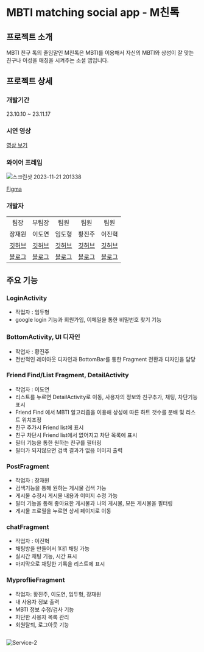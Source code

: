 # MBTI matching social app - M친톡

## 프로젝트 소개
MBTI 친구 톡의 줄임말인 M친톡은 MBTI를 이용해서 자신의 MBTI와 상성이 잘 맞는 친구나 이성을 매칭을 시켜주는 소셜 앱입니다.

## 프로젝트 상세 

### 개발기간
23.10.10 ~ 23.11.17

### 시연 영상
[영상 보기](https://drive.google.com/file/d/1Kwgsahq4zV414lMSXAA0sujLGkYtqP3u/view?t=15s)

### 와이어 프레임
![스크린샷 2023-11-21 201338](https://github.com/6pleasant-MBTITalk/MBTI_Talk/assets/139088072/ccbd3536-33ec-4538-98dd-f000a962f044)

[Figma](https://www.figma.com/file/QXM0DdeFpzehGclrY0fI9p/1?type=design&node-id=0-1&mode=design)

### 개발자

<table>
 <tr>
   <td align="center">팀장</td>
   <td align="center">부팀장</td>
   <td align="center">팀원</td>
   <td align="center">팀원</td>
   <td align="center">팀원</td>
 </tr>
 <tr>
      <td align="center">장재원</td>
      <td align="center">이도연</td>
      <td align="center">임도형</td>
      <td align="center">황진주</td>
      <td align="center">이진혁</td>
   </tr>
 <tr>
      <td align="center"><a href="https://github.com/jang0710">깃허브</a></td>
      <td align="center"><a href="https://github.com/byu-rin">깃허브</a></td>
      <td align="center"><a href="https://github.com/limduh">깃허브</a></td>
      <td align="center"><a href="https://github.com/jinjoo1">깃허브</a></td>
      <td align="center"><a href="https://github.com/jh4016">깃허브</a></td>
   </tr>
 <tr>
      <td align="center"><a href="https://velog.io/@janga19">블로그</a></td>
      <td align="center"><a href="https://velog.io/@simon3397">블로그</a></td>
      <td align="center"><a href="https://duhyoung-tom.tistory.com/">블로그</a></td>
      <td align="center"><a href="https://vjinjoov.tistory.com/">블로그</a></td>
      <td align="center"><a href="https://velog.io/@jh4016">블로그</a></td>

   </tr>
   </table>

   ## 주요 기능
### LoginActivity
* 작업자 : 임두형
* google login 기능과 회원가입, 이메일을 통한 비밀번호 찾기 기능

### BottomActivity, UI 디자인
* 작업자 : 황진주
* 전반적인 레이아웃 디자인과 BottomBar를 통한 Fragment 전환과 디자인을 담당
### Friend Find/List Fragment, DetailActivity
* 작업자 : 이도연
* 리스트를 누르면 DetailActivity로 이동, 사용자의 정보와 친구추가, 채팅, 차단기능 표시
* Friend Find 에서 MBTI 알고리즘을 이용해 상성에 따른 하트 갯수를 분배 및 리스트 위치조정
* 친구 추가시 Friend list에 표시
* 친구 차단시 Friend list에서 없어지고 차단 목록에 표시
* 필터 기능을 통한 원하는 친구를 필터링
* 필터가 되지않으면 검색 결과가 없음 이미지 출력
### PostFragment
* 작업자 : 장재원
* 검색기능을 통해 원하는 게시물 검색 가능
* 게시물 수정시 게시물 내용과 이미지 수정 가능
* 필터 기능을 통해 좋아요한 게시물과 나의 게시물, 모든 게시물을 필터링
* 게시물 프로필을 누르면 상세 페이지로 이동
### chatFragment
* 작업자 : 이진혁
* 채팅방을 만들어서 1대1 채팅 가능
* 실시간 채팅 기능, 시간 표시
* 마지막으로 채팅한 기록을 리스트에 표시
### MyproflieFragment
* 작업자: 황진주, 이도연, 임두형, 장재원
* 내 사용자 정보 출력
* MBTI 정보 수정/검사 기능
* 차단한 사용자 목록 관리
* 회원탈퇴, 로그아웃 기능 

## 
![Service-2](https://github.com/6pleasant-MBTITalk/MBTI_Talk/assets/139088072/542b1455-bd8f-4994-896a-9b25621db252)

